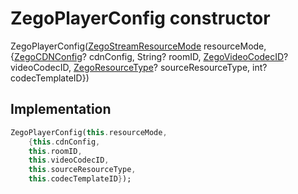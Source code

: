


# ZegoPlayerConfig constructor







ZegoPlayerConfig([ZegoStreamResourceMode](../../zego_uikit_prebuilt_live_audio_room/ZegoStreamResourceMode.md) resourceMode, {[ZegoCDNConfig](../../zego_uikit_prebuilt_live_audio_room/ZegoCDNConfig-class.md)? cdnConfig, String? roomID, [ZegoVideoCodecID](../../zego_uikit_prebuilt_live_audio_room/ZegoVideoCodecID.md)? videoCodecID, [ZegoResourceType](../../zego_uikit_prebuilt_live_audio_room/ZegoResourceType.md)? sourceResourceType, int? codecTemplateID})





## Implementation

```dart
ZegoPlayerConfig(this.resourceMode,
    {this.cdnConfig,
    this.roomID,
    this.videoCodecID,
    this.sourceResourceType,
    this.codecTemplateID});
```







